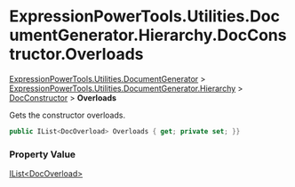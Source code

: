 ﻿# ExpressionPowerTools.Utilities.DocumentGenerator.Hierarchy.DocConstructor.Overloads

[ExpressionPowerTools.Utilities.DocumentGenerator](ExpressionPowerTools.Utilities.DocumentGenerator.a.md) > [ExpressionPowerTools.Utilities.DocumentGenerator.Hierarchy](ExpressionPowerTools.Utilities.DocumentGenerator.Hierarchy.n.md) > [DocConstructor](ExpressionPowerTools.Utilities.DocumentGenerator.Hierarchy.DocConstructor.cs.md) > **Overloads**

Gets the constructor overloads.

```csharp
public IList<DocOverload> Overloads { get; private set; }}
```

### Property Value

 [IList&lt;DocOverload>](https://docs.microsoft.com/dotnet/api/system.collections.generic.ilist-1) 

